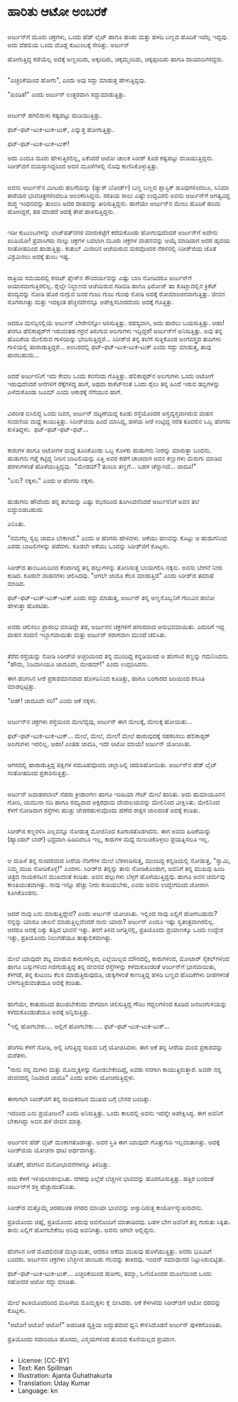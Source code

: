 # ಹಾರಿತು ಆಟೋ ಅಂಬರಕೆ

##
ಅರ್ಜುನ್‌ಗೆ ಮೂರು ಚಕ್ರಗಳು, ಒಂದು ಹೆಡ್ ಲೈಟ್  ಹಾಗೂ ಹಸಿರು ಮತ್ತು ಹಳದಿ ಬಣ್ಣದ ಹೊದಿಕೆ ಇವೆಲ್ಲ ಇದ್ದವು. ಅದು ದೆಹಲಿಯ ಒಂದು ದೊಡ್ಡ ಕುಟುಂಬಕ್ಕೆ ಸೇರಿತ್ತು. ಅರ್ಜುನ್  

ಹೋಗುತ್ತಿದ್ದ ಕಡೆಯೆಲ್ಲ ಅದಕ್ಕೆ ಅಣ್ಣಂದಿರು, ಅಕ್ಕಂದಿರು, ಚಿಕ್ಕಮ್ಮಂದಿರು, ಚಿಕ್ಕಪ್ಪಂದಿರು ಹಾಗೂ ದಾಯಾದಿಗಳಿದ್ದರು. 

##
"ಎಚ್ಚರಿಕೆಯಿಂದ ಹೋಗು", ಎಂದು ಅವು ಸದ್ದು ಮಾಡುತ್ತ ಹೇಳುತ್ತಿದ್ದವು. 

"ಖಂಡಿತ!" ಎಂದು ಅರ್ಜುನ್ ಉತ್ತರವಾಗಿ ಸದ್ದುಮಾಡುತ್ತಿತ್ತು. 

##
ಅರ್ಜುನ್ ಹಗಲಿರುಳು ಕಷ್ಟಪಟ್ಟು ದುಡಿಯುತ್ತಿತ್ತು. 

ಫಟ್-ಫಟ್-ಟುಕ-ಟುಕ-ಟುಕ್, ಎನ್ನುತ್ತ ಹೋಗುತ್ತಿತ್ತು. 

ಫಟ್-ಫಟ್-ಟುಕ-ಟುಕ-ಟುಕ್!

ಅದು ಎಂದೂ ದೂರು ಹೇಳುತ್ತಿರಲಿಲ್ಲ, ಏಕೆಂದರೆ ಆಟೋ ಚಾಲಕ ಸಿರೀಶ್ ಕೂಡ ಕಷ್ಟಪಟ್ಟು ದುಡಿಯುತ್ತಿದ್ದನು. ಸಿರೀಶ್‌ಜಿಗೆ ವಯಸ್ಸಾಗಿದ್ದರಿಂದ ಅವನ ಮೂಳೆಗಳಲ್ಲಿ ನೊವು ಕಾಣಿಸಿಕೊಳ್ಳುತ್ತಿತ್ತು.

##
ಅವನು ಅರ್ಜುನ್‌ನ ಮೀಟರು ಹಲಗೆಯನ್ನು (ಡ್ಯಾಶ್ ಬೋರ್ಡ್) ಬಣ್ಣ ಬಣ್ಣದ ಪ್ಲಾಸ್ಟಿಕ್ ಹೂವುಗಳಿಂದಲೂ, ಸಿನಿಮಾ ತಾರೆಯರ ಭಾವಚಿತ್ರಗಳಿಂದಲೂ ಅಲಂಕರಿಸಿದ್ದನು. ಸರತಿಯ ಸಾಲು ಎಷ್ಟೇ ಉದ್ದವಿರಲಿ ಅವನು ಅರ್ಜುನ್‌ಗೆ ಅಗತ್ಯವಿದ್ದ ಶುದ್ಧ ಇಂಧನವನ್ನು ತುಂಬಿಸಿ ಅದರ ದಾಹವನ್ನು ತೀರಿಸುತ್ತಿದ್ದನು. ಹಾಗೆಯೇ ಅರ್ಜುನ್‌ನ ಮೇಲು ಹೊದಿಕೆ ಹರಿದು ಹೋಗಿದ್ದರೆ, ತಡ ಮಾಡದೆ ಅದಕ್ಕೆ ತೇಪೆ ಹಾಕಿಸುತ್ತಿದ್ದನು. 

##
ಇಡೀ ಕುಟುಂಬಗಳನ್ನು ಲಾಜ್‌ಪತ್‌ನಗರ ಮಾರುಕಟ್ಟೆಗೆ ಕರೆದುಕೊಂಡು ಹೋಗುವುದೆಂದರೆ ಅರ್ಜುನ್‌ಗೆ ಅದೇನು ಖುಷಿಯೋ! ಪ್ರವಾಸಿಗರು ನಾಲ್ಕು ಚಕ್ರಗಳ ಬದಲಾಗಿ ಮೂರು ಚಕ್ರಗಳ ವಾಹನವನ್ನು ಆಯ್ಕೆ ಮಾಡಿದಾಗ ಅದರ ಹೃದಯ ಸಂತೋಷದಿಂದ ಹಾಡುತ್ತಿತ್ತು. ಕುತುಬ್ ಮಿನಾರಿನ ಆಚೆಯಿರುವ ಮರವೊಂದರ ನೆರಳಿನಲ್ಲಿ ಸಿರೀಶ್‌ಜಿಯ ಜೊತೆ ವಿಶ್ರಮಿಸಲು ಅದಕ್ಕೆ ತುಂಬ ಇಷ್ಟ. 

##
ರಾತ್ರಿಯ ಸಮಯದಲ್ಲಿ ಕನಾಟ್ ಪ್ಲೇಸ್‌ನ ಸೌಂದರ್ಯವನ್ನು ಎಷ್ಟು ಬಾರಿ ನೋಡಿದರೂ ಅರ್ಜುನ್‌ಗೆ ಆಯಾಸವಾಗುತ್ತಿರಲಿಲ್ಲ. ರೈಲ್ವೇ ನಿಲ್ದಾಣದ ಆಚೆಯಿರುವ ಗಡಿಬಿಡಿ ಹಾಗೂ ಫಿರೋಜ್ ಷಾ ಕೊಟ್ಲಾದಲ್ಲಿನ ಕ್ರಿಕೆಟ್ ಪಂದ್ಯವನ್ನು ನೋಡಿ ಹೊರ ನುಗ್ಗುವ ಜನರ ಗುಜು ಗುಜು ಗುಂಪು ನೋಡಿ ಅದಕ್ಕೆ ರೋಮಾಂಚನವಾಗುತ್ತಿತ್ತು. ಜೀವನ ಸೊಗಸಾಗಿತ್ತು ಮತ್ತು ಇದಕ್ಕಿಂತ ಹೆಚ್ಚಿನದೇನನ್ನೂ ಅಪೇಕ್ಷಿಸಬಾರದೆಂದು ಅದಕ್ಕೆ ಗೊತ್ತಿತ್ತು. 

##
ಆದರೂ ಮನಸ್ಸಿನಲ್ಲಿಯೆ ಅರ್ಜುನ್ ಬೇರೇನನ್ನೋ ಆಶಿಸುತ್ತಿತ್ತು. ರಹಸ್ಯವಾಗಿ, ಅದು ಹಾರಲು ಬಯಸುತ್ತಿತ್ತು. ಆಹಾ! ತನಗೂ ಹೆಲಿಕಾಪ್ಟರ್‌ಗೆ ಇರುವಂತಹ ಗರ‌್ರನೆ ತಿರುಗುವ ಅಲಗುಗಳು ಇದ್ದಿದ್ದರೆ! ಅರ್ಜುನ್‌ಗೆ ಅನಿಸುತ್ತಿತ್ತು. ಅವು ತನ್ನ ಹೊದಿಕೆಯ ಮೇಲಿರುವ ಗಾಳಿಯನ್ನು ಭೇದಿಸುತ್ತಿದ್ದರೆ... ಸಿರೀಶ್‌ಜಿ ತನ್ನ ತಲೆಗೆ ಸುತ್ತಿಕೊಂಡ ಅಂಗವಸ್ತ್ರದ ತುದಿಗಳು ಗಾಳಿಯಲ್ಲಿ ಹಾರಾಡುತ್ತಿದ್ದರೆ... ಅಂಬರದಲ್ಲಿ ಫಟ್-ಫಟ್-ಟುಕ-ಟುಕ-ಟುಕ್ ಎಂದು ಸದ್ದು ಮಾಡುತ್ತ, ತಾವು ಹಾರಬಹುದು...

##
ಆದರೆ ಅರ್ಜುನನಿಗೆ ಇದು ಕೇವಲ ಒಂದು ಕನಸೆಂದು ಗೊತ್ತಿತ್ತು. ಹೆಲಿಕಾಪ್ಟರ್‌ನ ಅಲಗುಗಳು ಒಂದು ಆಟೋಗೆ ಇರುವುದೆಂದರೆ ಆನೆಗಳಿಗೆ ರೆಕ್ಕೆಗಳಿದ್ದ ಹಾಗೆ, ಅಥವಾ ರಾಕೆಟ್‌ನಂತೆ ಒಂದು ರೈಲು ತನ್ನ ಹಿಂದೆ ಇರುವ ಡಬ್ಬಿಗಳನ್ನು ಎಳೆದುಕೊಂಡು ಜೂಮ್ ಎಂದು ಆಕಾಶಕ್ಕೆ ನೆಗೆಯುವ ಹಾಗೆ. 

##
ವಿಪರೀತ ಬಿಸಿಲಿದ್ದ ಒಂದು ದಿವಸ, ಅರ್ಜುನ್ ದಟ್ಟಣೆಯಿದ್ದ ಕೂಡು ರಸ್ತೆಯೊಂದರ ಅಸ್ತವ್ಯಸ್ತವಾಗಿರುವ ವಾಹನ ಸಂದಣಿಯ ಮಧ್ಯೆ ಕಾಯುತ್ತಿತ್ತು. ಸಿರೀಶ್‌ಜಿಯ ಹಿಂದೆ ಮಾಸಿದ್ದ, ಹಳೆಯ ಸೀರೆ ಉಟ್ಟಿದ್ದ ನರೆತ ಕೂದಲಿನ ಒಬ್ಬ ಹೆಂಗಸು ಕುಳಿತಿದ್ದಳು.  ಫಟ್-ಫಟ್-ಫಟ್-ಫಟ್... 

##
ಕಾರುಗಳ ಹಾಗೂ ಆಟೋಗಳ ಮಧ್ಯೆ ತೂರಿಕೊಂಡು ಒಬ್ಬ ಕೊಳಕು ಹುಡುಗನು ನೀರನ್ನು ಮಾರುತ್ತಾ ಬಂದನು. ಹುಡುಗನು ಗಡ್ಡೆ ಕಟ್ಟಿದ್ದ  ನೀರಿನ ಬಾಟಲಿಯನ್ನು ಎತ್ತಿ ಅವರ ಕಡೆಗೆ ಚಾಚಿದಾಗ ಅವನ ಕಣ್ಣುಗಳು ಮೆರುಗು ಮಾಡಿದ ಹರಳುಗಳಂತೆ ಹೊಳೆಯುತ್ತಿದ್ದವು.  "ಮೇಡಮ್? ತುಂಬಾ ತಣ್ಣಗೆ... ಬಹಳ ಚೆನ್ನಾಗಿದೆ... ಜಾದೂ!"

"ಏನು? ನಕ್ಕಳು." ಎಂದು ಆ ಹೆಂಗಸು ನಕ್ಕಳು.

##
ಹುಡುಗನು ಹೌದೆಂದು ತನ್ನ ತಲೆಯನ್ನು ಎಷ್ಟು ರಭಸದಿಂದ ತೂಗಿಸಿದನೆಂದರೆ ಅರ್ಜುನನಿಗೆ ಅವನ ತಲೆ ಬಿದ್ದುಬಿಡಬಹುದು

ಎನಿಸಿತು.

"ನಮಗೆಲ್ಲ ಸ್ವಲ್ಪ ಜಾದೂ ಬೇಕಾಗಿದೆ." ಎಂದು ಆ ಹೆಂಗಸು ಹೇಳಿದಳು. ಆಕೆಯು ಹಣವನ್ನು ಕೊಟ್ಟು ಆ ಹುಡುಗನಿಂದ ಎರಡು ಬಾಟಲಿಗಳನ್ನು ಪಡೆದಳು. ಕೂಡಲೇ ಆಕೆಯು ಒಂದನ್ನು ಸಿರೀಶ್‌ಜಿಗೆ ಕೊಟ್ಟಳು. 

##
ಸಿರೀಶ್‌ಜಿ ತಾಂಬೂಲದಿಂದ ಕೆಂಪಾಗಿದ್ದ ತನ್ನ ಹಲ್ಲುಗಳನ್ನು ತೋರಿಸುತ್ತ ಬಾಯಗಲಿಸಿ ನಕ್ಕನು. ಅವನು ಬೇಗನೆ ನೀರು ಕುಡಿದ. ಕೂಡಲೇ ವಾಹನಗಳು ಚಲಿಸಿದವು. "ಆಗಲೇ ಜಾದೂ ಕೆಲಸ ಮಾಡುತ್ತಿದೆ" ಎಂದು ಸಿರೀಶ್‌ಜಿ ತಮಾಷೆ ಮಾಡಿದ. 

ಫಟ್-ಫಟ್-ಟುಕ್-ಟುಕ್-ಟುಕ್ ಎಂದು ಸದ್ದು ಮಾಡುತ್ತ, ಅರ್ಜುನ್ ತನ್ನ ಅಣ್ಣನೊಬ್ಬನಿಗೆ ಗೆಲುವಿನ ಹಲೋ ಹೇಳುತ್ತಾ ಹೊರಟಿತು. 

##
ಅವರು ಚಲಿಸಲು ಪ್ರಾರಂಭ ಮಾಡಿದ್ದೇ ತಡ, ಅರ್ಜುನನ ಚಕ್ರಗಳಿಗೆ ಹಗುರವಾದ ಅನುಭವವಾಯಿತು. ಎದುರಿಗೆ ಇದ್ದ ವಾಹನ ಸಂದಣಿ ಇಬ್ಭಾಗವಾಯಿತು ಮತ್ತು ಅರ್ಜುನ್ ಸರಾಗವಾಗಿ ಮುಂದೆ ಚಲಿಸಿತು. 

##
ತೆರೆದ ರಸ್ತೆಯನ್ನು ನೋಡಿ ಸಿರೀಶ್‌ಜಿ ಅಚ್ಚರಿಯಿಂದ ತನ್ನ ಮುಂದಿದ್ದ ಕನ್ನಡಿಯಿಂದ ಆ ಹೆಂಗಸಿನ ಕಣ್ಣನ್ನು ಗಮನಿಸಿದನು. "ಹೌದು, ನಿಜವಾಗಿಯೂ ಜಾದೂವೇ, ಮೇಡಮ್!" ಎಂದು ಉದ್ಗರಿಸಿದನು. 

ಈಗ ಹೆಂಗಸಿನ ಸೀರೆ ಪ್ರಕಾಶಮಾನವಾದ ಹೊಳಪಿನಿಂದ ಕೂಡಿತ್ತು, ಹಾಗೂ ಬಂಗಾರದ ಜರಿಯಿಂದ ಕಸೂತಿ ಮಾಡಲ್ಪಟ್ಟಿತ್ತು. 

"ಆಹ್! ಜಾದೂವೇ ಸರಿ!" ಎಂದು ಆಕೆ ನಕ್ಕಳು. 

##
ಅರ್ಜುನ್‌ನ ಚಕ್ರಗಳು ರಸ್ತೆಯಿಂದ ಮೇಲೆದ್ದವು, ಅರ್ಜುನ್ ಈಗ ಮೇಲಕ್ಕೆ, ಮೇಲಕ್ಕೆ ಹೋಯಿತು... 

ಫಟ್-ಫಟ್-ಟುಕ-ಟುಕ-ಟುಕ್... ಮೇಲೆ, ಮೇಲೆ, ಮೇಲೆ! ಮೇಲೆ ಹಾರುವುದಕ್ಕೆ ಸಹಕರಿಸಲು ಹೆಲಿಕಾಪ್ಟರ್ ಅಲಗುಗಳು ಇರಲಿಲ್ಲ. ಆಹಾ! ಎಂತಹ ಜಾದೂ, ಇದೇ ಆಟೋ ಮಾಯೆ! ಅರ್ಜುನ್ ಯೋಚಿಸಿತು. 

##
ಆಗಸದಲ್ಲಿ ಹಾರಾಡುತ್ತಿದ್ದ ಪಕ್ಷಿಗಳ ಸಮೂಹವೊಂದು ಚಲ್ಲಾಪಿಲ್ಲಿ ಚದುರಿಹೋಯಿತು. ಅರ್ಜುನ್‌ನ ಹೆಡ್ ಲೈಟ್ ಸಂತೋಷದಿಂದ ಪ್ರಕಾಶಿಸುತ್ತಿತ್ತು. 

##
ಅರ್ಜುನ್ ಜವಾಹರಲಾಲ್ ನೆಹರು ಕ್ರೀಡಾಂಗಣ ಹಾಗೂ ಇಂಡಿಯಾ ಗೇಟ್ ಮೇಲೆ ಹಾರಿತು. ಅದು ಹುಮಾಯೂನನ ಗೋರಿ, ಯಮುನಾ ನದಿ ಹಾಗೂ ರಮ್ಯವಾದ ಅಕ್ಷರಧಾಮ ದೇವಾಲಯವನ್ನು ಮೇಲಿನಿಂದ ವೀಕ್ಷಿಸಿತು. ಮೇಲಿನಿಂದ ಕೆಳಗೆ ನೋಡಿದಾಗ ರಸ್ತೆಗಳು ಹುಚ್ಚು ಜೇಡರಹುಳುವೊಂದು ಹೆಣೆದ ರಾಕ್ಷಸ ಜಾಲದಂತೆ ಅದಕ್ಕೆ ಕಂಡಿತು. 

##
ಸಿರೀಶ್‌ಜಿ ಕಣ್ಣರಳಿಸಿ ಎಲ್ಲವನ್ನೂ ನೋಡುತ್ತ ಮೋಜಿನಿಂದ ಕೂಗಾಡತೊಡಗಿದನು. ಈಗ ಅವನು ಹಿಡಿಕೆಯನ್ನು (ಹ್ಯಾಂಡಲ್ ಬಾರ್) ಭದ್ರವಾಗಿ ಹಿಡಿದಿರಲೂ ಇಲ್ಲ, ಕಾರುಗಳ ಮಧ್ಯೆ ನುಣುಚಿಕೊಳ್ಳಲು ಪ್ರಯತ್ನಿಸಲೂ ಇಲ್ಲ. 

##
ಆ ಮಹಿಳೆ ತನ್ನ ಸುಂದರವಾದ ಸೀರೆಯ ನೆರಿಗೆಗಳ ಮೇಲೆ ಬೆರಳಾಡಿಸುತ್ತ, ಮುಂದಿದ್ದ ಕನ್ನಡಿಯಲ್ಲಿ ನೋಡುತ್ತ, "ಸ್ವಾಮಿ, ನಿಮ್ಮ ಮುಖ ನೋಡಿಕೊಳ್ಳಿ!" ಎಂದಳು. ಸಿರೀಶ್‌ಜಿ ತನ್ನನ್ನು ತಾನು ನೋಡಿಕೊಂಡಾಗ, ಅವನಿಗೆ ತನ್ನ ಮುಖವು ಹಿಂದಿ ಚಿತ್ರದ ನಾಯಕನಟನ ಮುಖದಂತೆ ಕಂಡಿತು. ಅವನ ಹಲ್ಲುಗಳು ಬೆಳ್ಳಗೆ ಹೊಳೆಯುತ್ತಿದ್ದವು. ಹಾಗೂ ಅವನ ಚರ್ಮವು ಕಾಂತಿಯುತವಾಗಿತ್ತು. ನಾವು ಇನ್ನೂ ಹೆಚ್ಚು ನೀರು ಕುಡಿಯಬೇಕು, ಎಂದು ಅವನು ಉದ್ವೇಗದಿಂದ ಜೋರಾಗಿ ಕೂಗಿಕೊಂಡನು. 

##
ಆದರೆ ನಾವು ಏನು ಮಾಡುತ್ತಿದ್ದೇವೆ? ಎಂದು ಅರ್ಜುನ್ ಯೋಚಿಸಿತು. ಇಲ್ಲಿಂದ ನಾವು ಎಲ್ಲಿಗೆ ಹೋಗಬಹುದು? ನನ್ನನ್ನು ಯಾರೂ ಚಾಲನೆ ಮಾಡುತ್ತಿಲ್ಲವೆಂದರೆ ನಾನು ಯಾರು? ಅರ್ಜುನ್ ಎಂದೂ ಇಷ್ಟು ಸ್ವತಂತ್ರವಾಗಿರಲಿಲ್ಲ. ಆದರೂ ಅದಕ್ಕೆ ದಿಕ್ಕು ತಪ್ಪಿದ ಭಾವನೆ ಇತ್ತು. ತನಗೆ ತಿಳಿದ ಜಗತ್ತಿನಲ್ಲಿ, ಪ್ರತಿಯೊಂದು ಪ್ರಯಾಣಕ್ಕೂ ಒಂದು ಉದ್ದೇಶ ಇತ್ತು, ಪ್ರತಿಯೊಂದು ನಿಲುಗಡೆಯೂ ತಾತ್ಕಾಲಿಕವಾಗಿತ್ತು. 

##
ಮೇಲೆ ಯಾವುದೇ ಶಬ್ದ ಮಾಡುವ ಕಾರುಗಳಿಲ್ಲದ, ಎಲ್ಲೆಯಿಲ್ಲದ ಮೌನದಲ್ಲಿ, ಕಾರುಗಳಿಂದ, ಮೋಟಾರ್ ಸೈಕಲ್‌ಗಳಿಂದ ಹಾಗೂ ಬಸ್ಸುಗಳಿಂದ ಗಿಜಿಗುಡುತ್ತಿದ್ದ ತನ್ನ ಜೀವನದ ರಸ್ತೆಗಳನ್ನು ಕಳೆದುಕೊಂಡಂತೆ ಅರ್ಜುನ್‌ಗೆ ಭಾಸವಾಯಿತು, ಕೆಳಗಡೆ, ತನ್ನ ಕುಟುಂಬ ಕೆಲಸ ಮಾಡುತ್ತಿರುವುದೂ, ಚುಕ್ಕಿಗಳಂತೆ ಕಾಣುತ್ತಿದ್ದ ಹಳದಿ ಬಣ್ಣದ ಹೊದಿಕೆಗಳು ದೀಪಗಳಂತೆ ಬೆಳಗುತ್ತಿರುವಂತೆಯೂ ಅದಕ್ಕೆ ಕಂಡಿತು.  

##
ಹಾಗೆಯೇ, ಕಾತುರದಿಂದ ತಲುಪಬೇಕೆಂದು ವೇಗವಾಗಿ ಚಲಿಸುತ್ತಿದ್ದ ಗೌಜು ಗದ್ದಲಗಳಿಂದ ಕೂಡಿದ ಜನಜಂಗುಳಿಯನ್ನು ಕಳೆದುಕೊಂಡಂತೆಯೂ ಅದಕ್ಕೆ ಅನ್ನಿಸುತ್ತಿತ್ತು.

"ಇಲ್ಲಿ ಹೋಗಬೇಕು.... ಅಲ್ಲಿಗೆ ಹೋಗಬೇಕು..... ಫಟ್-ಫಟ್-ಟುಕ-ಟುಕ-ಟುಕ್...

##
ಹೆಂಗಸು ಕೆಳಗೆ ನೋಡಿ, ಅಲ್ಲಿ ಸಿಗುತ್ತಿದ್ದ ಸುಖದ ಬಗ್ಗೆ ಯೋಚಿಸಿದಳು. ಈಗ ಆಕೆ ತನ್ನ ಸೀರೆಯ ಮಂದ ಪ್ರಕಾಶವನ್ನು ಮರೆತಳು. 

"ನಾನು ನನ್ನ ಮಗಳು ಮತ್ತು ಮೊಮ್ಮಕ್ಕಳನ್ನು ನೋಡಬೇಕೆಂದಿದ್ದೆ, ಅವರು ನನಗಾಗಿ ಕಾಯುತ್ತಿರುತ್ತಾರೆ. ಅವರೇ ನನ್ನ ಜೀವನದಲ್ಲಿ ನಿಜವಾದ ಜಾದೂ" ಎಂದು ಅವಳು ಯೋಚಿಸುತ್ತಿದ್ದಳು. 

##
ಈಗಾಗಲೇ ಸಿರೀಶ್‌ಜಿಗೆ ತನ್ನ ನಾಯಕನಟನ ಮುಖದ ಬಗ್ಗೆ ಬೇಸರ ಬಂದಿತ್ತು. 

ಇದರಿಂದ ಏನು ಪ್ರಯೋಜನ? ಎಂದು ಅನಿಸುತ್ತಿತ್ತು. ಒಂದು ಕಾಲದಲ್ಲಿ ಅವನು ಇದನ್ನೇ ಅಪೇಕ್ಷಿಸಿದ್ದ. ಈಗ ಅವನಿಗೆ ಬೇಕಾಗಿದ್ದು ಅವನ ಹಳೆ ಜೀವನ ಮಾತ್ರ. 

##
ಅರ್ಜುನನ ಹೆಡ್ ಲೈಟ್ ಮಂಕಾಗತೊಡಗಿತ್ತು. ಅದರ ಸ್ಥಿತಿ ಈಗ ಯಾವುದೇ ಗೊತ್ತುಗುರಿ ಇಲ್ಲದಂತಾಗಿತ್ತು. ಅದಕ್ಕೆ ಸಿರೀಶ್‌ಜಿಯ ಯೋಚನಾ ಧಾಟಿ ಅರ್ಥವಾಗಿತ್ತು.

ಜೊತೆಗೆ, ಹೆಂಗಸಿನ ಮನೋಭಾವನೆಗಳನ್ನೂ ತಿಳಿದಿತ್ತು.

ಅದು ಕೆಳಗೆ ಇಳಿಯಲಾರಂಭಿಸಿತು. ನಗರವು ಎಲ್ಲೆಡೆ ಬೆಚ್ಚಗಿನ ಭಾವವನ್ನು ಹೊರಸೂಸುತ್ತಿತ್ತು. ಹತ್ತಿರ ಬಂದಂತೆ ಅರ್ಜುನ್‌ಗೆ ಶಕ್ತಿ ಹೆಚ್ಚಾದಂತೆನಿಸಿತು. 

##
ಸಿರೀಶ್‌ಜಿ ಮತ್ತೊಮ್ಮೆ ಚಿರಪರಿಚಿತ ನಗರದ ಮಾಯಾ ಭಾವವನ್ನು ಆಸ್ವಾದಿಸುತ್ತ ಕಾರ್ಯೋನ್ಮುಖನಾದನು.

ಪ್ರತಿಯೊಂದು ಚಿಹ್ನೆ, ಪ್ರತಿಯೊಂದು ತಿರುವು ಅವನೊಂದಿಗೆ ಮಾತಾಡಿದವು. ಬಹಳ ಬೇಗ ಅವನಿಗೆ ತನ್ನ ಗುರುತು ಸಿಕ್ಕಿತು. ತಾನು ಎಲ್ಲಿಗೆ ಹೋಗಬೇಕೆಂಬ ಅರಿವು ಅವನಿಗಿತ್ತು. ಅವನು ಆಗಲೇ ಅಲ್ಲಿದ್ದನು.

##
ಹೆಂಗಸಿನ ಸೀರೆ ಮೊದಲಿನಂತೆ ಮಬ್ಬಾಯಿತು, ಆದರೂ ಆಕೆಯ ಮುಖವು ಹೊಳೆಯುತ್ತಿತ್ತು. ಅವರು ಭೂಮಿಗೆ ಬಂದರು. ಅರ್ಜುನನ ಚಕ್ರಗಳು ಬೆಚ್ಚಗಿನ ಡಾಂಬರು ನೆಲವನ್ನು ತಾಕಿದವು. ಇಂಜಿನ್ ಸಮಾಧಾನದ ನಿಟ್ಟುಸಿರುಬಿಟ್ಟಿತು. 

ಫಟ್-ಫಟ್-ಟುಕ-ಟುಕ-ಟುಕ್... ಎಚ್ಚರಿಕೆಯಿಂದ ಹೋಗು, ತಮ್ಮಾ, ಓಣಿಯೊಂದರ ಮೂಲೆಯಿಂದ ಒಂದು ಸಹೋದರ ಆಟೋ ಸದ್ದು ಮಾಡಿತು. 

##
ಮೇಲೆ ಕಿಟಕಿಯೊಂದರಿಂದ ಮಹಿಳೆಯ ಮೊಮ್ಮಕ್ಕಳು ಕೈ ಬೀಸಿದರು. ಆಕೆ ಕೆಳಗಿಳಿದು ಸಿರೀಶ್‌ಜಿಗೆ ಆಟೋ ದರವನ್ನು ಕೊಟ್ಟಳು. 

"ಆಟೋ! ಆಟೋ! ಆಟೋ!" ಅಪರಿಚಿತ ವ್ಯಕ್ತಿಯ ಅದ್ಭುತವಾದ ಧ್ವನಿ ಕೇಳಿಸಿದೊಡನೆ ಅರ್ಜುನ್ ಪುಳಕಗೊಂಡಿತು. 

ಪ್ರತಿಯೊಂದು ಸವಾರಿಯೂ ಹೊಸದು, ವಿಸ್ಮಯಗಳಿಂದ ತುಂಬಿದ ಕೊನೆಯಿಲ್ಲದ ಪ್ರಯಾಣ. 

##
* License: [CC-BY]
* Text: Ken Spillman
* Illustration: Ajanta Guhathakurta
* Translation: Uday Kumar
* Language: kn
